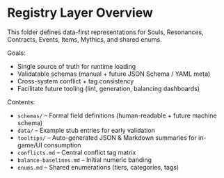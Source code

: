 # Registry Layer Overview

This folder defines data-first representations for Souls, Resonances, Contracts, Events, Items, Mythics, and shared enums.

Goals:
* Single source of truth for runtime loading
* Validatable schemas (manual + future JSON Schema / YAML meta)
* Cross-system conflict + tag consistency
* Facilitate future tooling (lint, generation, balancing dashboards)

Contents:
* `schemas/` – Formal field definitions (human-readable + future machine schema)
* `data/` – Example stub entries for early validation
* `tooltips/` – Auto-generated JSON & Markdown summaries for in-game/UI consumption
* `conflicts.md` – Central conflict tag matrix
* `balance-baselines.md` – Initial numeric banding
* `enums.md` – Shared enumerations (tiers, categories, tags)
